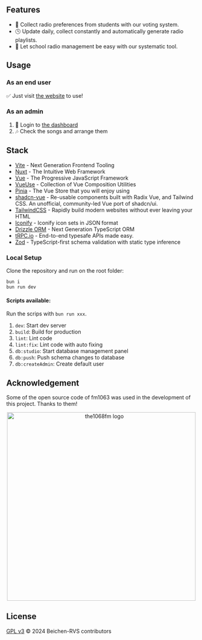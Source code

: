 
## Features
- 🥵 Collect radio preferences from students with our voting system.
- 🕓  Update daily, collect constantly and automatically generate radio playlists.
- 💪 Let school radio management be easy with our systematic tool.

## Usage

### As an end user
✅ Just visit [the website](https://fm.the1068.pictures) to use!

### As an admin
1. 🔐 Login to [the dashboard](https://fm.the1068.pictures/manage)
2. 🎶 Check the songs and arrange them

## Stack

- [Vite](https://vitejs.dev/) - Next Generation Frontend Tooling
- [Nuxt](https://nuxt.com/) - The Intuitive Web Framework
- [Vue](https://vuejs.org/) - The Progressive JavaScript Framework
- [VueUse](https://vueuse.org/) - Collection of Vue Composition Utilities
- [Pinia](https://pinia.vuejs.org/) - The Vue Store that you will enjoy using
- [shadcn-vue](https://www.shadcn-vue.com/) - Re-usable components built with Radix Vue, and Tailwind CSS. An unofficial, community-led Vue port of shadcn/ui.
- [TailwindCSS](https://uno.antfu.me/) - Rapidly build modern websites without ever leaving your HTML
- [Iconify](https://github.com/iconify/icon-sets#iconify-icon-sets-in-json-format) - Iconify icon sets in JSON format
- [Drizzle ORM](https://orm.drizzle.team/) - Next Generation TypeScript ORM
- [tRPC.io](https://trpc.io/) - End-to-end typesafe APIs made easy.
- [Zod](https://zod.dev) - TypeScript-first schema validation with static type inference

### Local Setup

Clone the repository and run on the root folder:

```
bun i
bun run dev
```

#### Scripts available:

Run the scrips with `bun run xxx`.

1. `dev`: Start dev server
2. `build`: Build for production
3. `lint`: Lint code
4. `lint:fix`: Lint code with auto fixing
5. `db:studio`: Start database management panel
6. `db:push`: Push schema changes to database
7. `db:createAdmin`: Create default user

## Acknowledgement

Some of the open source code of fm1063 was used in the development of this project. Thanks to them!

<p align="center">
  <a href="https://github.com/SMS-COSMO/the1068fm" target="_blank" rel="noopener noreferrer">
    <img width="500" src="https://github.com/SMS-COSMO/the1068fm/assets/49156174/d8841777-5784-4db9-b306-bbcc4cc5cf88" alt="the1068fm logo">
  </a>
</p>

## License

[GPL v3](./LICENSE) &copy; 2024 Beichen-RVS contributors